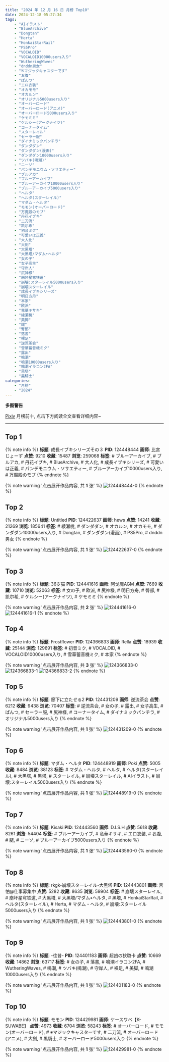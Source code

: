```yaml
---
title: "2024 年 12 月 16 日 月榜 Top10"
date: 2024-12-18 05:27:34
tags:
    - "AIイラスト"
    - "BlueArchive"
    - "Dongtan"
    - "Herta"
    - "HonkaiStarRail"
    - "PS5Pro"
    - "VOCALOID"
    - "VOCALOID10000users入り"
    - "WutheringWaves"
    - "dnddn男女"
    - "※マジックキャスターです"
    - "お腹"
    - "ぱんつ"
    - "エロ衣装"
    - "オカモモ"
    - "オカルン"
    - "オリジナル5000users入り"
    - "オーバーロード"
    - "オーバーロード(アニメ)"
    - "オーバーロード5000users入り"
    - "ケモミミ"
    - "ケルシー(アークナイツ)"
    - "コーナータイム"
    - "スターレイル"
    - "セーラー服"
    - "ダイナミックパンチラ"
    - "ダンダダン"
    - "ダンダダン(漫画)"
    - "ダンダダン10000users入り"
    - "ツバキ(鳴潮)"
    - "ニーソ"
    - "パンデモニウム・ソサエティー"
    - "ブルアカ"
    - "ブルーアーカイブ"
    - "ブルーアーカイブ10000users入り"
    - "ブルーアーカイブ5000users入り"
    - "ヘルタ"
    - "ヘルタ(スターレイル)"
    - "マダム・ヘルタ"
    - "モモン(オーバーロード)"
    - "万魔殿のモブ"
    - "丹花イブキ"
    - "二刀流"
    - "凯尔希"
    - "初音ミク"
    - "可愛いは正義"
    - "大人化"
    - "大剣"
    - "大黑塔"
    - "大黑塔/マダム•ヘルタ"
    - "女の子"
    - "女子高生"
    - "守岸人"
    - "尻神様"
    - "崩坏星穹铁道"
    - "崩壊:スターレイル5000users入り"
    - "崩壊スターレイル"
    - "成長イブキシリーズ"
    - "明日方舟"
    - "本家"
    - "欧派"
    - "竜華キサキ"
    - "綾瀬桃"
    - "美脚"
    - "腿"
    - "臀部"
    - "落書"
    - "裸足"
    - "逆流茶会"
    - "雪華蓄音機ミク"
    - "露出"
    - "鳴潮"
    - "鳴潮10000users入り"
    - "鳴潮イラコン2FA"
    - "黑塔"
    - "黒騎士"
categories:
    - "月榜"
    - "2024"
---
```


<i class="fa fa-triangle-exclamation"></i>**多图警告**<i class="fa fa-triangle-exclamation"></i>

[Pixiv](https://www.pixiv.net/) 月榜前十, 点击下方阅读全文查看详细内容~

<!-- more -->

---

## Top 1

{% note info %}
**标题**: 成長イブキシリーズその３
**PID**: 124448444 **画师**: 比宮じょーず
**点赞**: 9210 **收藏**: 15487 **浏览**: 259068
**标签**: # ブルーアーカイブ, # ブルアカ, # 丹花イブキ, # BlueArchive, # 大人化, # 成長イブキシリーズ, # 可愛いは正義, # パンデモニウム・ソサエティー, # ブルーアーカイブ10000users入り, # 万魔殿のモブ
{% endnote %}

{% note warning '点击展开作品内容, 共 **1** 张' %}
![124448444-0](https://i.pixiv.re/img-original/img/2024/11/19/19/17/32/124448444_p0.png)
{% endnote %}

## Top 2

{% note info %}
**标题**: Untitled
**PID**: 124422637 **画师**: hews
**点赞**: 14241 **收藏**: 21269 **浏览**: 185641
**标签**: # 綾瀬桃, # ダンダダン, # オカルン, # オカモモ, # ダンダダン10000users入り, # Dongtan, # ダンダダン(漫画), # PS5Pro, # dnddn男女
{% endnote %}

{% note warning '点击展开作品内容, 共 **1** 张' %}
![124422637-0](https://i.pixiv.re/img-original/img/2024/11/18/20/27/13/124422637_p0.png)
{% endnote %}

## Top 3

{% note info %}
**标题**: 36岁猫
**PID**: 124441616 **画师**: 阿戈魔AGM
**点赞**: 7669 **收藏**: 10710 **浏览**: 52063
**标签**: # 女の子, # 欧派, # 尻神様, # 明日方舟, # 臀部, # 凯尔希, # ケルシー(アークナイツ), # ケモミミ
{% endnote %}

{% note warning '点击展开作品内容, 共 **2** 张' %}
![124441616-0](https://i.pixiv.re/img-original/img/2024/11/19/12/56/55/124441616_p0.jpg)
![124441616-1](https://i.pixiv.re/img-original/img/2024/11/19/12/56/55/124441616_p1.jpg)
{% endnote %}

## Top 4

{% note info %}
**标题**: Frostflower
**PID**: 124366833 **画师**: Rella
**点赞**: 18939 **收藏**: 25144 **浏览**: 129691
**标签**: # 初音ミク, # VOCALOID, # VOCALOID10000users入り, # 雪華蓄音機ミク, # 本家
{% endnote %}

{% note warning '点击展开作品内容, 共 **3** 张' %}
![124366833-0](https://i.pixiv.re/img-original/img/2024/11/17/00/30/14/124366833_p0.png)
![124366833-1](https://i.pixiv.re/img-original/img/2024/11/17/00/30/14/124366833_p1.png)
![124366833-2](https://i.pixiv.re/img-original/img/2024/11/17/00/30/14/124366833_p2.png)
{% endnote %}

## Top 5

{% note info %}
**标题**: 廊下に立たせる2
**PID**: 124431209 **画师**: 逆流茶会
**点赞**: 6212 **收藏**: 9438 **浏览**: 70407
**标签**: # 逆流茶会, # 女の子, # 露出, # 女子高生, # ぱんつ, # セーラー服, # 尻神様, # コーナータイム, # ダイナミックパンチラ, # オリジナル5000users入り
{% endnote %}

{% note warning '点击展开作品内容, 共 **1** 张' %}
![124431209-0](https://i.pixiv.re/img-original/img/2024/11/19/00/30/02/124431209_p0.jpg)
{% endnote %}

## Top 6

{% note info %}
**标题**: マダム・ヘルタ
**PID**: 124448919 **画师**: Poki
**点赞**: 5005 **收藏**: 8484 **浏览**: 38123
**标签**: # マダム・ヘルタ, # ヘルタ, # ヘルタ(スターレイル), # 大黑塔, # 黑塔, # スターレイル, # 崩壊スターレイル, # AIイラスト, # 崩壊:スターレイル5000users入り
{% endnote %}

{% note warning '点击展开作品内容, 共 **1** 张' %}
![124448919-0](https://i.pixiv.re/img-original/img/2024/11/19/19/36/56/124448919_p0.png)
{% endnote %}

## Top 7

{% note info %}
**标题**: Kisaki
**PID**: 124443560 **画师**: D.I.S.H
**点赞**: 5618 **收藏**: 8261 **浏览**: 54404
**标签**: # ブルーアーカイブ, # 竜華キサキ, # エロ衣装, # お腹, # 腿, # ニーソ, # ブルーアーカイブ5000users入り
{% endnote %}

{% note warning '点击展开作品内容, 共 **1** 张' %}
![124443560-0](https://i.pixiv.re/img-original/img/2024/11/19/15/09/47/124443560_p0.jpg)
{% endnote %}

## Top 8

{% note info %}
**标题**: rkgk-崩壊スターレイル-大黑塔
**PID**: 124443801 **画师**: 苦怕@仕事募集中
**点赞**: 5282 **收藏**: 8635 **浏览**: 59904
**标签**: # 崩壊スターレイル, # 崩坏星穹铁道, # 大黑塔, # 大黑塔/マダム•ヘルタ, # 黑塔, # HonkaiStarRail, # ヘルタ(スターレイル), # Herta, # マダム・ヘルタ, # 崩壊:スターレイル5000users入り
{% endnote %}

{% note warning '点击展开作品内容, 共 **1** 张' %}
![124443801-0](https://i.pixiv.re/img-original/img/2024/11/19/15/29/47/124443801_p0.png)
{% endnote %}

## Top 9

{% note info %}
**标题**: -往昔-
**PID**: 124401183 **画师**: 超凶の狄璐卡
**点赞**: 10669 **收藏**: 14862 **浏览**: 63717
**标签**: # 女の子, # 落書, # 鳴潮イラコン2FA, # WutheringWaves, # 鳴潮, # ツバキ(鳴潮), # 守岸人, # 裸足, # 美脚, # 鳴潮10000users入り
{% endnote %}

{% note warning '点击展开作品内容, 共 **1** 张' %}
![124401183-0](https://i.pixiv.re/img-original/img/2024/11/18/00/00/18/124401183_p0.jpg)
{% endnote %}

## Top 10

{% note info %}
**标题**: モモン
**PID**: 124429981 **画师**: ケースワベ【K-SUWABE】
**点赞**: 4973 **收藏**: 6704 **浏览**: 58243
**标签**: # オーバーロード, # モモン(オーバーロード), # ※マジックキャスターです, # 二刀流, # オーバーロード(アニメ), # 大剣, # 黒騎士, # オーバーロード5000users入り
{% endnote %}

{% note warning '点击展开作品内容, 共 **1** 张' %}
![124429981-0](https://i.pixiv.re/img-original/img/2024/11/19/00/00/27/124429981_p0.jpg)
{% endnote %}
